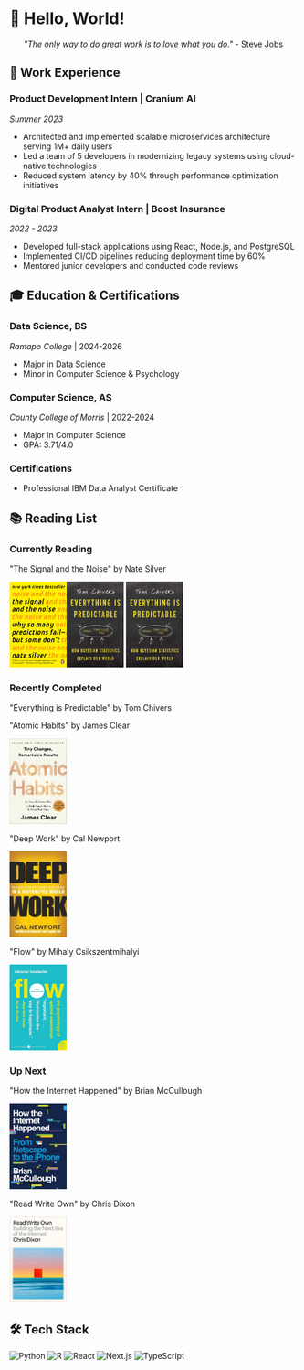 # 👋 Hello, World!

<div align="center">
  
*"The only way to do great work is to love what you do."* - Steve Jobs

</div>

## 💼 Work Experience

### Product Development Intern | Cranium AI
*Summer 2023*
- Architected and implemented scalable microservices architecture serving 1M+ daily users
- Led a team of 5 developers in modernizing legacy systems using cloud-native technologies
- Reduced system latency by 40% through performance optimization initiatives

### Digital Product Analyst Intern | Boost Insurance
*2022 - 2023*
- Developed full-stack applications using React, Node.js, and PostgreSQL
- Implemented CI/CD pipelines reducing deployment time by 60%
- Mentored junior developers and conducted code reviews

## 🎓 Education & Certifications

### Data Science, BS
*Ramapo College* | 2024-2026
- Major in Data Science
- Minor in Computer Science & Psychology

### Computer Science, AS
*County College of Morris* | 2022-2024
- Major in Computer Science
- GPA: 3.71/4.0

### Certifications
- Professional IBM Data Analyst Certificate

## 📚 Reading List

### Currently Reading

"The Signal and the Noise" by Nate Silver

<img src="books/SignalAndNoise.jpg" width="100" height="150" alt="book cover"/><img src="books/EverythingPredictable.jpg" width="100" height="150" alt="book cover"/>
<img src="books/EverythingPredictable.jpg" width="100" height="150" alt="book cover"/>

### Recently Completed

"Everything is Predictable" by Tom Chivers



"Atomic Habits" by James Clear

<img src="books/AtomicHabits.jpg" width="100" height="150" alt="book cover"/>

"Deep Work" by Cal Newport

<img src="books/DeepWork.jpg" width="100" height="150" alt="book cover"/>

"Flow" by Mihaly Csikszentmihalyi

<img src="books/Flow.jpg" width="100" height="150" alt="book cover"/>

### Up Next

"How the Internet Happened" by Brian McCullough

<img src="books/HowInternetHappened.jpg" width="100" height="150" alt="book cover"/>

"Read Write Own" by Chris Dixon

<img src="books/ReadWriteOwn.jpg" width="100" height="150" alt="book cover"/>

## 🛠️ Tech Stack
![Python](https://img.shields.io/badge/Python-3776AB?style=flat&logo=python&logoColor=white)
![R](https://img.shields.io/badge/R-276DC3?style=flat&logo=r&logoColor=white)
![React](https://img.shields.io/badge/React-20232A?style=flat&logo=react&logoColor=61DAFB)
![Next.js](https://img.shields.io/badge/Next.js-000000?style=flat&logo=next.js&logoColor=white)
![TypeScript](https://img.shields.io/badge/TypeScript-007ACC?style=flat&logo=typescript&logoColor=white)

<!--
**lucas-spitzer/lucas-spitzer** is a ✨ _special_ ✨ repository because its `README.md` (this file) appears on your GitHub profile.

Here are some ideas to get you started:

- 🔭 I’m currently working on ...
- 🌱 I’m currently learning ...
- 👯 I’m looking to collaborate on ...
- 🤔 I’m looking for help with ...
- 💬 Ask me about ...
- 📫 How to reach me: ...
- 😄 Pronouns: ...
- ⚡ Fun fact: ...
-->
